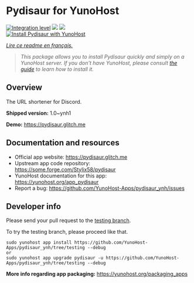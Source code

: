<!--
N.B.: This README was automatically generated by https://github.com/YunoHost/apps/tree/master/tools/README-generator
It shall NOT be edited by hand.
-->

# Pydisaur for YunoHost

[![Integration level](https://dash.yunohost.org/integration/pydisaur.svg)](https://dash.yunohost.org/appci/app/pydisaur) ![](https://ci-apps.yunohost.org/ci/badges/pydisaur.status.svg) ![](https://ci-apps.yunohost.org/ci/badges/pydisaur.maintain.svg)  
[![Install Pydisaur with YunoHost](https://install-app.yunohost.org/install-with-yunohost.svg)](https://install-app.yunohost.org/?app=pydisaur)

*[Lire ce readme en français.](./README_fr.md)*

> *This package allows you to install Pydisaur quickly and simply on a YunoHost server.
If you don't have YunoHost, please consult [the guide](https://yunohost.org/#/install) to learn how to install it.*

## Overview

The URL shortener for Discord.

**Shipped version:** 1.0~ynh1

**Demo:** https://pydisaur.glitch.me

## Documentation and resources

* Official app website: https://pydisaur.glitch.me
* Upstream app code repository: https://some.forge.com/Stylix58/pydisaur
* YunoHost documentation for this app: https://yunohost.org/app_pydisaur
* Report a bug: https://github.com/YunoHost-Apps/pydisaur_ynh/issues

## Developer info

Please send your pull request to the [testing branch](https://github.com/YunoHost-Apps/pydisaur_ynh/tree/testing).

To try the testing branch, please proceed like that.
```
sudo yunohost app install https://github.com/YunoHost-Apps/pydisaur_ynh/tree/testing --debug
or
sudo yunohost app upgrade pydisaur -u https://github.com/YunoHost-Apps/pydisaur_ynh/tree/testing --debug
```

**More info regarding app packaging:** https://yunohost.org/packaging_apps